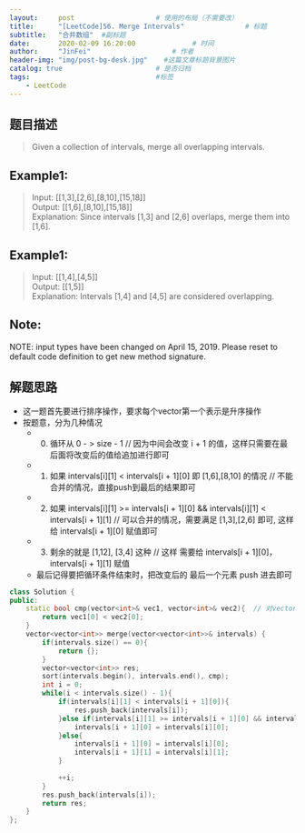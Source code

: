 ```yaml
---
layout:     post                    # 使用的布局（不需要改） 
title:      "[LeetCode]56. Merge Intervals"               # 标题  
subtitle:   "合并数组"  #副标题 
date:       2020-02-09 16:20:00              # 时间 
author:     "JinFei"                    # 作者 
header-img: "img/post-bg-desk.jpg"    #这篇文章标题背景图片 
catalog: true                       # 是否归档 
tags:                               #标签     
    - LeetCode 
---
```


## 题目描述
> Given a collection of intervals, merge all overlapping intervals. <br>

## Example1:
 
> Input: [[1,3],[2,6],[8,10],[15,18]] <br> 
Output: [[1,6],[8,10],[15,18]] <br>
Explanation: Since intervals [1,3] and [2,6] overlaps, merge them into [1,6].  <br>

## Example1:
 
> Input: [[1,4],[4,5]] <br>
Output: [[1,5]] <br>
Explanation: Intervals [1,4] and [4,5] are considered overlapping. <br>


## Note:
NOTE: input types have been changed on April 15, 2019. Please reset to default code definition to get new method signature.

    
## 解题思路

- 这一题首先要进行排序操作，要求每个vector第一个表示是升序操作
- 按题意，分为几种情况
  - 0. 循环从 0 - > size - 1 // 因为中间会改变 i + 1 的值，这样只需要在最后面将改变后的值给追加进行即可
  - 1. 如果 intervals[i][1] < intervals[i + 1][0] 即 [1,6],[8,10] 的情况    // 不能合并的情况，直接push到最后的结果即可
  - 2. 如果 intervals[i][1] >= intervals[i + 1][0] && intervals[i][1] < intervals[i + 1][1]  // 可以合并的情况，需要满足 [1,3],[2,6] 即可, 这样 给 intervals[i + 1][0] 赋值即可
  - 3. 剩余的就是 [1,12], [3,4] 这种    //  这样 需要给 intervals[i + 1][0]， intervals[i + 1][1] 赋值
  - 最后记得要把循环条件结束时，把改变后的 最后一个元素 push 进去即可

```C++
class Solution {
public:
    static bool cmp(vector<int>& vec1, vector<int>& vec2){  // 对vector<vector<int>> 进行排序，则形参为里面解除一层的vector<int>引用
        return vec1[0] < vec2[0];
    }
    vector<vector<int>> merge(vector<vector<int>>& intervals) {
        if(intervals.size() == 0){
            return {};
        }
        vector<vector<int>> res;
        sort(intervals.begin(), intervals.end(), cmp);
        int i = 0;
        while(i < intervals.size() - 1){
            if(intervals[i][1] < intervals[i + 1][0]){
                res.push_back(intervals[i]);
            }else if(intervals[i][1] >= intervals[i + 1][0] && intervals[i][1] < intervals[i + 1][1]){
                intervals[i + 1][0] = intervals[i][0];
            }else{
                intervals[i + 1][0] = intervals[i][0];
                intervals[i + 1][1] = intervals[i][1];
            }
                
            ++i;
        }
        res.push_back(intervals[i]);
        return res;
    }
};
```

